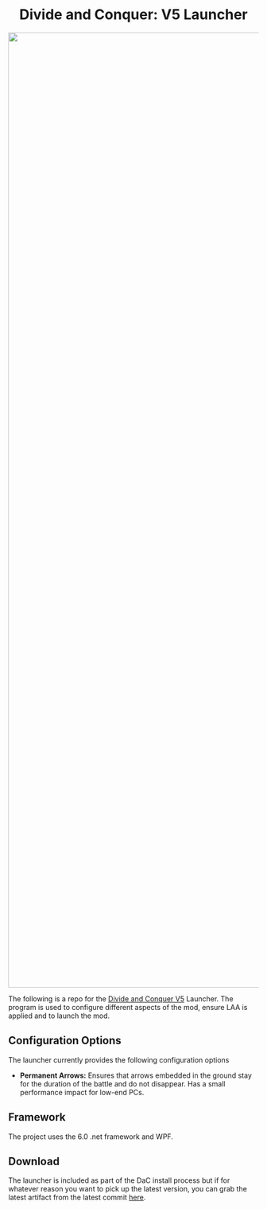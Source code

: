 
<div align="center">
  <h1>Divide and Conquer: V5 Launcher</h1>
  <img src="https://media.moddb.com/images/mods/1/22/21249/DAC_Moddb_banner.jpg" width="1920" alt="DaC Launcher" /></a>
</div>

The following is a repo for the [Divide and Conquer V5](https://www.moddb.com/mods/divide-and-conquer) Launcher. The program is used to configure different aspects of the mod, ensure LAA is applied and to launch the mod.

## Configuration Options
The launcher currently provides the following configuration options

- **Permanent Arrows:** Ensures that arrows embedded in the ground stay for the duration of the battle and do not disappear. Has a small performance impact for low-end PCs.

## Framework
The project uses the 6.0 .net framework and WPF.

## Download
The launcher is included as part of the DaC install process but if for whatever reason you want to pick up the latest version, you can grab the latest artifact from the latest commit [here](link).

<!-- ## Building from source -->
